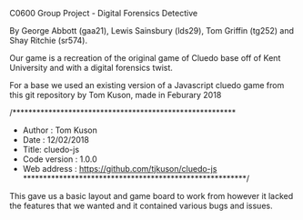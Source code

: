 C0600 Group Project - Digital Forensics Detective

By George Abbott (gaa21), Lewis Sainsbury (lds29), Tom Griffin (tg252) and Shay Ritchie (sr574).

Our game is a recreation of the original game of Cluedo base off of Kent University and with a digital forensics twist.

For a base we used an existing version of a Javascript cluedo game from this git repository by Tom Kuson, made in Feburary 2018

/********************************************************
- Author : Tom Kuson
- Date : 12/02/2018
- Title: cluedo-js
- Code version : 1.0.0
- Web address : https://github.com/tjkuson/cluedo-js
********************************************************/

This gave us a basic layout and game board to work from however it lacked the features that we wanted and it contained various bugs and issues.